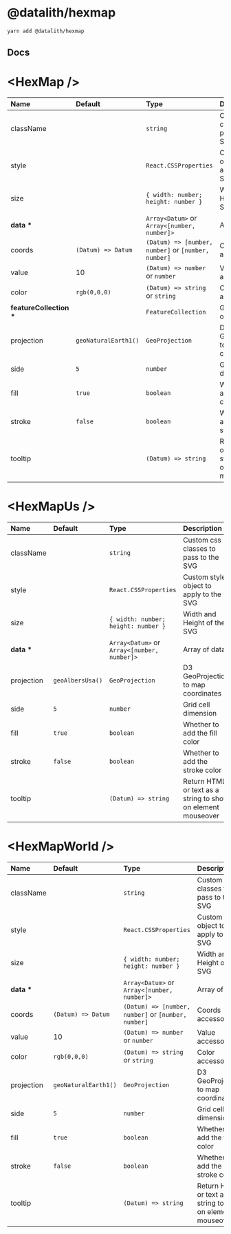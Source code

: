 # @datalith/hexmap

```sh
yarn add @datalith/hexmap
```

## Docs

# \<HexMap \/>

| Name                        | Default              | Type                                                | Description                                                  |
| :-------------------------- | :------------------- | :-------------------------------------------------- | :----------------------------------------------------------- |
| className                   |                      | `string`                                            | Custom css classes to pass to the SVG                        |
| style                       |                      | `React.CSSProperties`                               | Custom style object to apply to the SVG                      |
| size                        |                      | `{ width: number; height: number }`                 | Width and Height of the SVG                                  |
| <b>data \*</b>              |                      | `Array<Datum>` or `Array<[number, number]>`         | Array of data                                                |
| coords                      | `(Datum) => Datum`   | `(Datum) => [number, number]` or `[number, number]` | Coords accessor                                              |
| value                       | 10                   | `(Datum) => number` or `number`                     | Value accessor                                               |
| color                       | `rgb(0,0,0)`         | `(Datum) => string` or `string`                     | Color accessor                                               |
| <b>featureCollection \*</b> |                      | `FeatureCollection`                                 | GeoJson object                                               |
| projection                  | `geoNaturalEarth1()` | `GeoProjection`                                     | D3 GeoProjection to map coordinates                          |
| side                        | `5`                  | `number`                                            | Grid cell dimension                                          |
| fill                        | `true`               | `boolean`                                           | Whether to add the fill color                                |
| stroke                      | `false`              | `boolean`                                           | Whether to add the stroke color                              |
| tooltip                     |                      | `(Datum) => string`                                 | Return HTML or text as a string to show on element mouseover |

# \<HexMapUs \/>

| Name           | Default          | Type                                        | Description                                                  |
| :------------- | :--------------- | :------------------------------------------ | :----------------------------------------------------------- |
| className      |                  | `string`                                    | Custom css classes to pass to the SVG                        |
| style          |                  | `React.CSSProperties`                       | Custom style object to apply to the SVG                      |
| size           |                  | `{ width: number; height: number }`         | Width and Height of the SVG                                  |
| <b>data \*</b> |                  | `Array<Datum>` or `Array<[number, number]>` | Array of data                                                |
| projection     | `geoAlbersUsa()` | `GeoProjection`                             | D3 GeoProjection to map coordinates                          |
| side           | `5`              | `number`                                    | Grid cell dimension                                          |
| fill           | `true`           | `boolean`                                   | Whether to add the fill color                                |
| stroke         | `false`          | `boolean`                                   | Whether to add the stroke color                              |
| tooltip        |                  | `(Datum) => string`                         | Return HTML or text as a string to show on element mouseover |

# \<HexMapWorld \/>

| Name           | Default              | Type                                                | Description                                                  |
| :------------- | :------------------- | :-------------------------------------------------- | :----------------------------------------------------------- |
| className      |                      | `string`                                            | Custom css classes to pass to the SVG                        |
| style          |                      | `React.CSSProperties`                               | Custom style object to apply to the SVG                      |
| size           |                      | `{ width: number; height: number }`                 | Width and Height of the SVG                                  |
| <b>data \*</b> |                      | `Array<Datum>` or `Array<[number, number]>`         | Array of data                                                |
| coords         | `(Datum) => Datum`   | `(Datum) => [number, number]` or `[number, number]` | Coords accessor                                              |
| value          | 10                   | `(Datum) => number` or `number`                     | Value accessor                                               |
| color          | `rgb(0,0,0)`         | `(Datum) => string` or `string`                     | Color accessor                                               |
| projection     | `geoNaturalEarth1()` | `GeoProjection`                                     | D3 GeoProjection to map coordinates                          |
| side           | `5`                  | `number`                                            | Grid cell dimension                                          |
| fill           | `true`               | `boolean`                                           | Whether to add the fill color                                |
| stroke         | `false`              | `boolean`                                           | Whether to add the stroke color                              |
| tooltip        |                      | `(Datum) => string`                                 | Return HTML or text as a string to show on element mouseover |
